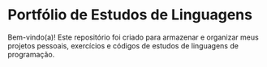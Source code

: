 # Portfólio de Estudos de Linguagens

Bem-vindo(a)! Este repositório foi criado para armazenar e organizar meus projetos pessoais, exercícios e códigos de estudos de linguagens de programação.

